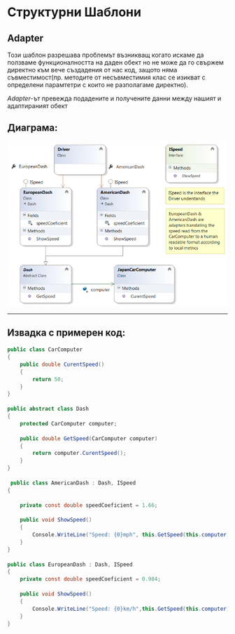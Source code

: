 # Структурни Шаблони 

## Adapter

Този шаблон разрешава проблемът възникващ когато искаме да ползваме функционалността на даден обект но не може да го свържем директно към вече създадения от нас код, защото няма съвместимост(пр. методите от несъвместимия клас се изикват с определени парамтетри с които не разполагаме директно).

*Adapter*-ът превежда подадените и получените данни между нашият и адаптираният обект


## Диаграма:

![alt text](./adapter-demo.png "Simple Demo") 

--- 

## Извадка с примерен код:

```C#
public class CarComputer
{
    public double CurentSpeed()
    {
        return 50;
    }
}

public abstract class Dash
{
    protected CarComputer computer;

    public double GetSpeed(CarComputer computer)
    {
        return computer.CurentSpeed();
    }
}

 public class AmericanDash : Dash, ISpeed
{

    private const double speedCoeficient = 1.66;

    public void ShowSpeed()
    {
        Console.WriteLine("Speed: {0}mph", this.GetSpeed(this.computer) * speedCoeficient);
    }
}

public class EuropeanDash : Dash, ISpeed
{
    private const double speedCoeficient = 0.984;

    public void ShowSpeed()
    {
        Console.WriteLine("Speed: {0}km/h",this.GetSpeed(this.computer) * speedCoeficient);
    }
}



```